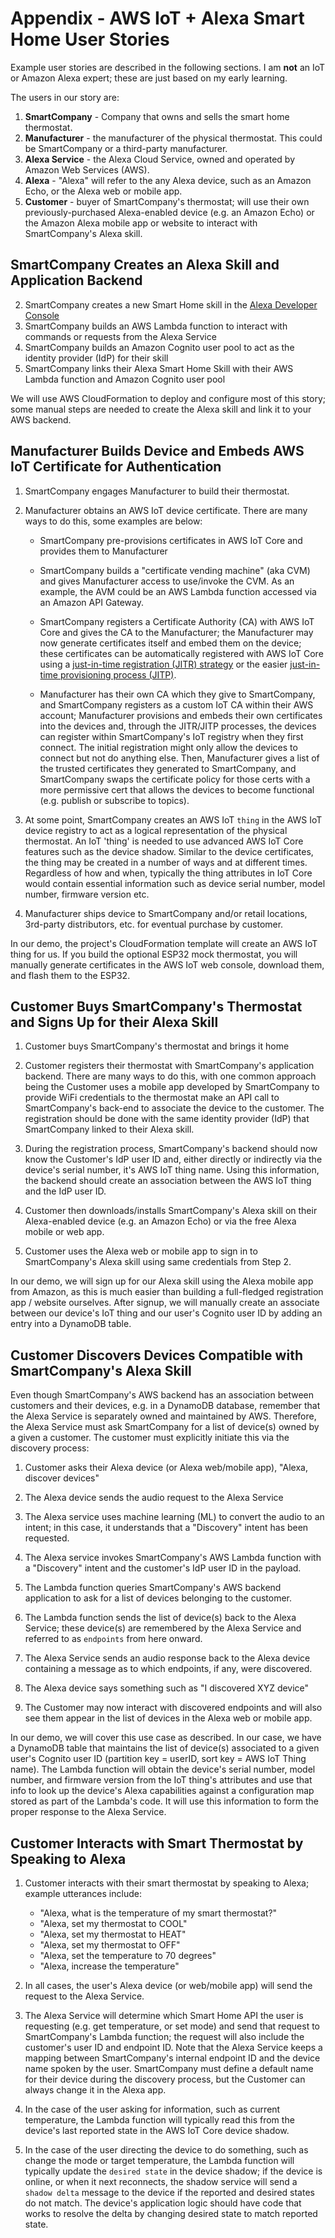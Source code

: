 # Appendix - AWS IoT + Alexa Smart Home User Stories

Example user stories are described in the following sections. I am **not** an IoT or Amazon Alexa expert; these are just based on my early learning.

The users in our story are: 

1. **SmartCompany** - Company that owns and sells the smart home thermostat. 
2. **Manufacturer** - the manufacturer of the physical thermostat. This could be SmartCompany or a third-party manufacturer. 
3. **Alexa Service** - the Alexa Cloud Service, owned and operated by Amazon Web Services (AWS).
4. **Alexa** - "Alexa" will refer to the any Alexa device, such as an Amazon Echo, or the Alexa web or mobile app. 
4. **Customer** - buyer of SmartCompany's thermostat; will use their own previously-purchased Alexa-enabled device (e.g. an Amazon Echo) or the Amazon Alexa mobile app or website to interact with SmartCompany's Alexa skill. 

## SmartCompany Creates an Alexa Skill and Application Backend

2. SmartCompany creates a new Smart Home skill in the [Alexa Developer Console](https://developer.amazon.com/alexa/console/ask)
3. SmartCompany builds an AWS Lambda function to interact with commands or requests from the Alexa Service 
4. SmartCompany builds an Amazon Cognito user pool to act as the identity provider (IdP) for their skill
5. SmartCompany links their Alexa Smart Home Skill with their AWS Lambda function and Amazon Cognito user pool

We will use AWS CloudFormation to deploy and configure most of this story; some manual steps are needed to create the Alexa skill and link it to your AWS backend. 

## Manufacturer Builds Device and Embeds AWS IoT Certificate for Authentication

1. SmartCompany engages Manufacturer to build their thermostat.

2. Manufacturer obtains an AWS IoT device certificate. There are many ways to do this, some examples are below: 

    * SmartCompany pre-provisions certificates in AWS IoT Core and provides them to Manufacturer

    * SmartCompany builds a "certificate vending machine" (aka CVM) and gives Manufacturer access to use/invoke the CVM. As an example, the AVM could be an AWS Lambda function accessed via an Amazon API Gateway.

    * SmartCompany registers a Certificate Authority (CA) with AWS IoT Core and gives the CA to the Manufacturer; the Manufacturer may now generate certificates itself and embed them on the device; these certificates can be automatically registered with AWS IoT Core using a [just-in-time registration (JITR) strategy](https://aws.amazon.com/blogs/iot/just-in-time-registration-of-device-certificates-on-aws-iot/) or the easier [just-in-time provisioning process (JITP)](https://aws.amazon.com/blogs/iot/setting-up-just-in-time-provisioning-with-aws-iot-core/).

    * Manufacturer has their own CA which they give to SmartCompany, and SmartCompany registers as a custom IoT CA within their AWS account; Manufacturer provisions and embeds their own certificates into the devices and, through the JITR/JITP processes, the devices can register within SmartCompany's IoT registry when they first connect. The initial registration might only allow the devices to connect but not do anything else. Then, Manufacturer gives a list of the trusted certificates they generated to SmartCompany, and SmartCompany swaps the certificate policy for those certs with a more permissive cert that allows the devices to become functional (e.g. publish or subscribe to topics).

3. At some point, SmartCompany creates an AWS IoT `thing` in the AWS IoT device registry to act as a logical representation of the physical thermostat. An IoT 'thing' is needed to use advanced AWS IoT Core features such as the device shadow. Similar to the device certificates, the thing may be created in a number of ways and at different times. Regardless of how and when, typically the thing attributes in IoT Core would contain essential information such as device serial number, model number, firmware version etc.

4. Manufacturer ships device to SmartCompany and/or retail locations, 3rd-party distributors, etc. for eventual purchase by customer.

In our demo, the project's CloudFormation template will create an AWS IoT thing for us. If you build the optional ESP32 mock thermostat, you will manually generate certificates in the AWS IoT web console, download them, and flash them to the ESP32.

## Customer Buys SmartCompany's Thermostat and Signs Up for their Alexa Skill

1. Customer buys SmartCompany's thermostat and brings it home

2. Customer registers their thermostat with SmartCompany's application backend. There are many ways to do this, with one common approach being the Customer uses a mobile app developed by SmartCompany to provide WiFi credentials to the thermostat make an API call to SmartCompany's back-end to associate the device to the customer. The registration should be done with the same identity provider (IdP) that SmartCompany linked to their Alexa skill.

3. During the registration process, SmartCompany's backend should now know the Customer's IdP user ID and, either directly or indirectly via the device's serial number, it's AWS IoT thing name. Using this information, the backend should create an association between the AWS IoT thing and the IdP user ID. 

3. Customer then downloads/installs SmartCompany's Alexa skill on their Alexa-enabled device (e.g. an Amazon Echo) or via the free Alexa mobile or web app. 

4. Customer uses the Alexa web or mobile app to sign in to SmartCompany's Alexa skill using same credentials from Step 2.

In our demo, we will sign up for our Alexa skill using the Alexa mobile app from Amazon, as this is much easier than building a full-fledged registration app / website ourselves. After signup, we will manually create an associate between our device's IoT thing and our user's Cognito user ID by adding an entry into a DynamoDB table. 

## Customer Discovers Devices Compatible with SmartCompany's Alexa Skill

Even though SmartCompany's AWS backend has an association between customers and their devices, e.g. in a DynamoDB database, remember that the Alexa Service is separately owned and maintained by AWS. Therefore, the Alexa Service must ask SmartCompany for a list of device(s) owned by a given a customer. The customer must explicitly initiate this via the discovery process: 

1. Customer asks their Alexa device (or Alexa web/mobile app), "Alexa, discover devices"

2. The Alexa device sends the audio request to the Alexa Service

3. The Alexa service uses machine learning (ML) to convert the audio to an intent; in this case, it understands that a "Discovery" intent has been requested. 

4. The Alexa service invokes SmartCompany's AWS Lambda function with a "Discovery" intent and the customer's IdP user ID in the payload. 

5. The Lambda function queries SmartCompany's AWS backend application to ask for a list of devices belonging to the customer. 

6. The Lambda function sends the list of device(s) back to the Alexa Service; these device(s) are remembered by the Alexa Service and referred to as `endpoints` from here onward. 

7. The Alexa Service sends an audio response back to the Alexa device containing a message as to which endpoints, if any, were discovered. 

8. The Alexa device says something such as "I discovered XYZ device"

9. The Customer may now interact with discovered endpoints and will also see them appear in the list of devices in the Alexa web or mobile app. 

In our demo, we will cover this use case as described. In our case, we have a DynamoDB table that maintains the list of device(s) associated to a given user's Cognito user ID (partition key = userID, sort key = AWS IoT Thing name). The Lambda function will obtain the device's serial number, model number, and firmware version from the IoT thing's attributes and use that info to look up the device's Alexa capabilities against a configuration map stored as part of the Lambda's code. It will use this information to form the proper response to the Alexa Service. 

## Customer Interacts with Smart Thermostat by Speaking to Alexa

1. Customer interacts with their smart thermostat by speaking to Alexa; example utterances include:

    * "Alexa, what is the temperature of my smart thermostat?"
    * "Alexa, set my thermostat to COOL"
    * "Alexa, set my thermostat to HEAT"
    * "Alexa, set my thermostat to OFF"
    * "Alexa, set the temperature to 70 degrees"
    * "Alexa, increase the temperature"

2. In all cases, the user's Alexa device (or web/mobile app) will send the request to the Alexa Service.

3. The Alexa Service will determine which Smart Home API the user is requesting (e.g. get temperature, or set mode) and send that request to SmartCompany's Lambda function; the request will also include the customer's user ID and endpoint ID. Note that the Alexa Service keeps a mapping between SmartCompany's internal endpoint ID and the device name spoken by the user. SmartCompany must define a default name for their device during the discovery process, but the Customer can always change it in the Alexa app. 

4. In the case of the user asking for information, such as current temperature, the Lambda function will typically read this from the device's last reported state in the AWS IoT Core device shadow. 

5. In the case of the user directing the device to do something, such as change the mode or target temperature, the Lambda function will typically update the `desired state` in the device shadow; if the device is online, or when it next reconnects, the shadow service will send a `shadow delta` message to the device if the reported and desired states do not match. The device's application logic should have code that works to resolve the delta by changing desired state to match reported state.
